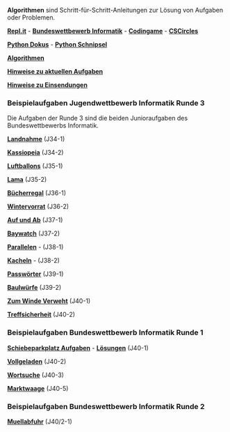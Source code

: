 **Algorithmen** sind Schritt-für-Schritt-Anleitungen zur Lösung von Aufgaben oder Problemen.

**[Repl.it](https://replit.com/~)** - **[Bundeswettbewerb Informatik](https://bwinf.de/bundeswettbewerb/)** - **[Codingame](./codingame.md)** - **[CSCircles](https://cscircles.cemc.uwaterloo.ca/de/)**

**[Python Dokus](./python.md)** - **[Python Schnipsel](Schnipsel/schnipsel.md)**

**[Algorithmen](algorithmen/algorithmen.md)**

**[Hinweise zu aktuellen Aufgaben](hinweise/hinweise.md)**

**[Hinweise zu Einsendungen](einsendungen.md)**

### Beispielaufgaben Jugendwettbewerb Informatik Runde 3

Die Aufgaben der Runde 3 sind die beiden Junioraufgaben des Bundeswettbewerbs Informatik.

**[Landnahme](./landnahme/landnahme.md)** (J34-1)

**[Kassiopeia](./kassiopeia/kassiopeia.md)** (J34-2)

**[Luftballons](./luftballons/luftballons.md)** (J35-1)

**[Lama](./lama/lama.md)** (J35-2)

**[Bücherregal](./buecherregal/buecherregal.md)** (J36-1)

**[Wintervorrat](./wintervorrat/wintervorrat.md)** (J36-2)

**[Auf und Ab](./auf_und_ab/auf_und_ab.md)** (J37-1)

**[Baywatch](./baywatch/baywatch.md)** (J37-2)

**[Parallelen](./parallelen/parallelen.md)** - (J38-1)

**[Kacheln](./kacheln/kacheln.md)** - (J38-2)

**[Passwörter](./passwoerter/passwoerter.md)** (J39-1)

**[Baulwürfe](./baulwuerfe/baulwuerfe.md)** (J39-2)

**[Zum Winde Verweht](./zumWindeVerweht/zumWindeVerweht.md)** (J40-1)

**[Treffsicherheit](./treffsicherheit/treffsicherheit.md)** (J40-2)

### Beispielaufgaben Bundeswettbewerb Informatik Runde 1

**[Schiebeparkplatz Aufgaben](https://nbviewer.org/github/ktheu/AlgorithmenAG/blob/master/schiebeparkplatz/schiebeparkplatzAufgaben.ipynb)** - **[Lösungen](https://nbviewer.org/github/ktheu/AlgorithmenAG/blob/master/schiebeparkplatz/schiebeparkplatzLoesungen.ipynb)** (J40-1)

**[Vollgeladen](https://nbviewer.org/github/ktheu/AlgorithmenAG/blob/master/vollgeladen/vollgeladen.ipynb)** (J40-2)

**[Wortsuche](https://nbviewer.org/github/ktheu/AlgorithmenAG/blob/master/wortsuche/wortsuche.ipynb)** (J40-3)

**[Marktwaage](https://nbviewer.org/github/ktheu/AlgorithmenAG/blob/master/marktwaage/marktwaage.ipynb)** (J40-5)

### Beispielaufgaben Bundeswettbewerb Informatik Runde 2

**[Muellabfuhr](https://nbviewer.org/github/ktheu/AlgorithmenAG/blob/master/muellabfuhr/muellabfuhr.ipynb)** (J40/2-1)
